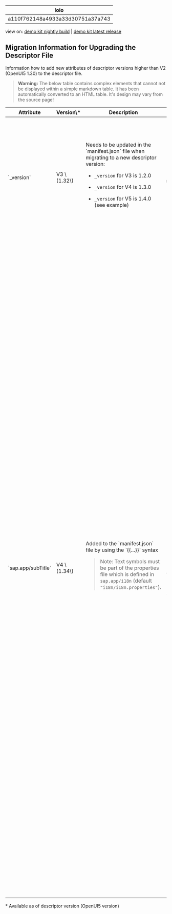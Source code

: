 <!-- loioa110f762148a4933a33d30751a37a743 -->

| loio |
| -----|
| a110f762148a4933a33d30751a37a743 |

<div id="loio">

view on: [demo kit nightly build](https://openui5nightly.hana.ondemand.com/#/topic/a110f762148a4933a33d30751a37a743) | [demo kit latest release](https://openui5.hana.ondemand.com/#/topic/a110f762148a4933a33d30751a37a743)</div>

## Migration Information for Upgrading the Descriptor File

Information how to add new attributes of descriptor versions higher than V2 \(OpenUI5 1.30\) to the descriptor file.

 > **Warning:** The below table contains complex elements that cannot not be displayed within a simple markdown table. It has been automatically converted to an HTML table. It's design may vary from the source page!

<table>
	<thead>
		<tr>
			<th>Attribute</th>
			<th>Version\*</th>
			<th>Description</th>
			<th>Example</th>
		</tr>
	</thead>
	<tbody>
		<tr>
			<td> `_version` </td>
			<td>V3 \(1.32\)</td>
			<td>Needs to be updated in the `manifest.json` file when migrating to a new descriptor version:

 -   `_version` for V3 is 1.2.0
 -   `_version` for V4 is 1.3.0

 -   `_version` for V5 is 1.4.0 \(see example\)
			</td>
			<td> 

```
{
    "_version": "1.4.0",
    "sap.app": {
        ...
```
			</td>
		</tr>
		<tr>
			<td> `sap.app/crossNavigation` </td>
			<td>V3 \(1.32\)</td>
			<td>Contains navigation information and is a mandatory attribute in the `manifest.json` file for SAP Fiori apps; the attribute contains two sections:

 -   `sap.app/crossNavigation/inbounds` - Contains inbound intents and signature information
 -   `sap.app/crossNavigation/outbounds` - Contains required intents that are called explicitely by the app, for example, if a business process is split among different apps A and B. If A calls B, A has outbound the intent to address B.
			</td>
		</tr>
		<tr>
			<td> `sap.app/subTitle` </td>
			<td>V4 \(1.34\)</td>
			<td>Added to the `manifest.json` file by using the `{{...}}` syntax

 > Note:
 > Text symbols must be part of the properties file which is defined in `sap.app/i18n` \(default `"i18n/i18n.properties"`\).
			</td>
			<td> 

```
"sap.app": {
    "_version": "1.3.0",
    ...
    "title": "{{title}}",
    "subTitle": "{{subtitle}}",
```
			</td>
		</tr>
		<tr>
			<td> `sap.app/crossNavigation/inbounds/<inboundname>/subTitle` </td>
			<td>V4 \(1.34\)</td>
			<td>Used to overwrite the `subTitle` attribute per inbound; use the `{{...}}` syntax to add the attribute to the `manifest.json` file

 > Note:
 > Text symbols must be part of the properties file which is defined in `sap.app/i18n` \(default `"i18n/i18n.properties"`\).
			</td>
			<td> 

```
"sap.app": {
    "_version": "1.3.0",
    ...
    "crossNavigation": {
        "inbounds": {
            "contactCreate":
                {
                    "semanticObject": "Contact",
                    "action": "create",
                    "icon": "sap-icon://add-contact",
                    "title": "{{title}}",
                    "subTitle": "{{subtitleOther}}",
```
			</td>
		</tr>
		<tr>
			<td> `sap.ui/fullWidth` </td>
			<td>V4 \(1.34\)</td>
```

 |
| `sapui5/routing/config/async` |V4 \(1.34\)|General setting for routing that indicates how the views are loaded; if set to `true`, the views are loaded asynchronously \(default is `false`\) For performance reasons, we recommend to always use the `async` setting. This recommendation implies that you have followed the OpenUI5 programming model in general and do *HIGHLIGHT START*not*HIGHLIGHT END* rely on any sync-execution depending event-orders.| ```
"sap.ui5": {
   "_version": "1.2.0",
   ...
    "routing": {
        "config": {
            "viewType": "XML",
            "async": true
        ...
        },
        ...
```
			<td>If `dependencies/components/<componentname>/lazy` and `dependencies/libs/<libname>/lazy` are set to `true`, the attribute indicates in an SAP Fiori app that a dependency shall be lazy loaded \(default is `false`\), see the example for `manifest.json` for the SAP Fiori app.</td>
			<td>Example for `manifest.json` for the SAP Fiori app: 

```
"sap.ui5": {
   "_version": "1.2.0",
   ...
   "dependencies": {
        "minUI5Version": "1.34.0",
        "libs": {
            "sap.m": {
                "minVersion": "1.34.0"
            },
            "sap.ui.commons": {
                "minVersion": "1.34.0",
                "lazy": true
            }
        },
        "components": {
            "sap.ui.app.other": {
                "minVersion": "1.1.0"
                "lazy": true
            }
        }
    },
```
			</td>
		</tr>
		<tr>
			<td> `sapui5/routing/config/async` </td>
			<td>V4 \(1.34\)</td>
			<td>General setting for routing that indicates how the views are loaded; if set to `true`, the views are loaded asynchronously \(default is `false`\) For performance reasons, we recommend to always use the `async` setting. This recommendation implies that you have followed the OpenUI5 programming model in general and do **not** rely on any sync-execution depending event-orders.</td>
			<td> 

```
"sap.ui5": {
   "_version": "1.2.0",
   ...
    "routing": {
        "config": {
            "viewType": "XML",
            "async": true
        ...
        },
        ...
```
			</td>
		</tr>
		<tr>
			<td> `sap.ui5/models/preload` </td>
			<td>V5 \(1.38\)</td>
			<td>Defines whether or not the model is initialized \(preloaded\) before the component instance is created and while loading the component preload and its dependencies</td>
			<td> 

```
"equipment": { 
    "preload": true,
    "dataSource": "equipment",
     ...
}

```
			</td>
		</tr>
	</tbody>
</table>

\* Available as of descriptor version \(OpenUI5 version\)

